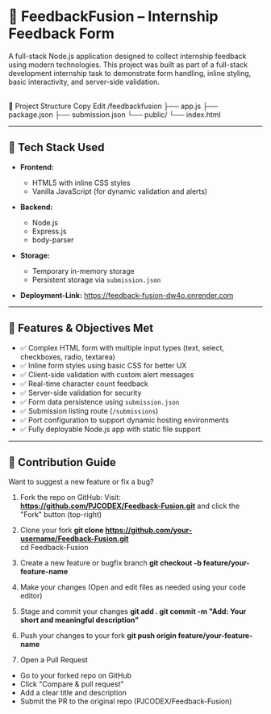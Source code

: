 # 🧠 FeedbackFusion – Internship Feedback Form

A full-stack Node.js application designed to collect internship feedback using modern technologies. This project was built as part of a full-stack development internship task to demonstrate form handling, inline styling, basic interactivity, and server-side validation.

<br>
📁 Project Structure
Copy
Edit
/feedbackfusion
├── app.js
├── package.json
├── submission.json
└── public/
    └── index.html </b>

---

## 🚀 Tech Stack Used

- **Frontend:**
  - HTML5 with inline CSS styles
  - Vanilla JavaScript (for dynamic validation and alerts)

- **Backend:**
  - Node.js
  - Express.js
  - body-parser

- **Storage:**
  - Temporary in-memory storage
  - Persistent storage via `submission.json`

- **Deployment-Link:** https://feedback-fusion-dw4o.onrender.com

---

## 🎯 Features & Objectives Met

- ✅ Complex HTML form with multiple input types (text, select, checkboxes, radio, textarea)
- ✅ Inline form styles using basic CSS for better UX
- ✅ Client-side validation with custom alert messages
- ✅ Real-time character count feedback
- ✅ Server-side validation for security
- ✅ Form data persistence using `submission.json`
- ✅ Submission listing route (`/submissions`)
- ✅ Port configuration to support dynamic hosting environments
- ✅ Fully deployable Node.js app with static file support

---

## 🤝 Contribution Guide
Want to suggest a new feature or fix a bug?
 1. Fork the repo on GitHub:
 Visit: **https://github.com/PJCODEX/Feedback-Fusion.git** and click the "Fork" button (top-right)

 2. Clone your fork
**git clone https://github.com/your-username/Feedback-Fusion.git** <br> 
cd Feedback-Fusion</br>

 3. Create a new feature or bugfix branch
**git checkout -b feature/your-feature-name**
 4. Make your changes
(Open and edit files as needed using your code editor)

 5. Stage and commit your changes
**git add .
git commit -m "Add: Your short and meaningful description"**

 6. Push your changes to your fork
**git push origin feature/your-feature-name**

 7. Open a Pull Request
 - Go to your forked repo on GitHub
 - Click "Compare & pull request"
 - Add a clear title and description 
 - Submit the PR to the original repo (PJCODEX/Feedback-Fusion)
